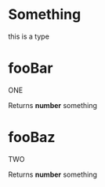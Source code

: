 # Something

this is a type

# fooBar

ONE

Returns **number** something

# fooBaz

TWO

Returns **number** something
